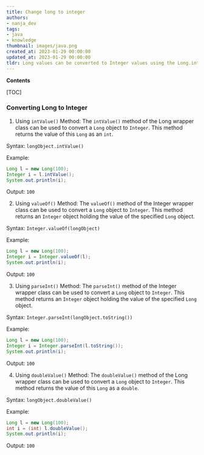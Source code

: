 ```yaml
---
title: Change long to integer
authors:
- nanja_dev
tags:
- java
- knowledge
thumbnail: images/java.png
created_at: 2023-01-29 00:00:00
updated_at: 2023-01-29 00:00:00
tldr: Long values can be converted to Integer values using the Long.intValue() method.
---
```


**Contents**

[TOC]

### Converting Long to Integer

1. Using `intValue()` Method: The `intValue()` method of the Long wrapper class can be used to convert a `Long` object to `Integer`. This method returns the value of this `Long` as an `int`.

Syntax: `longObject.intValue()`

Example:

```java
Long l = new Long(100);
Integer i = l.intValue();
System.out.println(i);
```

Output: `100`

2. Using `valueOf()` Method: The `valueOf()` method of the Integer wrapper class can be used to convert a `Long` object to `Integer`. This method returns an `Integer` object holding the value of the specified `Long` object.

Syntax: `Integer.valueOf(longObject)`

Example:

```java
Long l = new Long(100);
Integer i = Integer.valueOf(l);
System.out.println(i);
```

Output: `100`

3. Using `parseInt()` Method: The `parseInt()` method of the Integer wrapper class can be used to convert a `Long` object to `Integer`. This method returns an `Integer` object holding the value of the specified `Long` object.

Syntax: `Integer.parseInt(longObject.toString())`

Example:

```java
Long l = new Long(100);
Integer i = Integer.parseInt(l.toString());
System.out.println(i);
```

Output: `100`

4. Using `doubleValue()` Method: The `doubleValue()` method of the Long wrapper class can be used to convert a `Long` object to `Integer`. This method returns the value of this `Long` as a `double`.

Syntax: `longObject.doubleValue()`

Example:

```java
Long l = new Long(100);
int i = (int) l.doubleValue();
System.out.println(i);
```

Output: `100`
